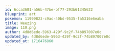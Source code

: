```yaml
---
id: 6cca3601-a56b-47be-bf77-293b61345622
blueprint: art
pokemon: 11999823-c9ac-40bd-9535-fa5316e6eaba
title: Weezing
image: 110.png
author: 4d8d6ede-5963-429f-9c2f-74b897007e0c
updated_by: 4d8d6ede-5963-429f-9c2f-74b897007e0c
updated_at: 1716476860
---
```


